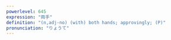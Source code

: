 ```yaml
---
powerlevel: 645
expression: "両手"
definition: "(n,adj-no) (with) both hands; approvingly; (P)"
pronunciation: "りょうて"
---
```

